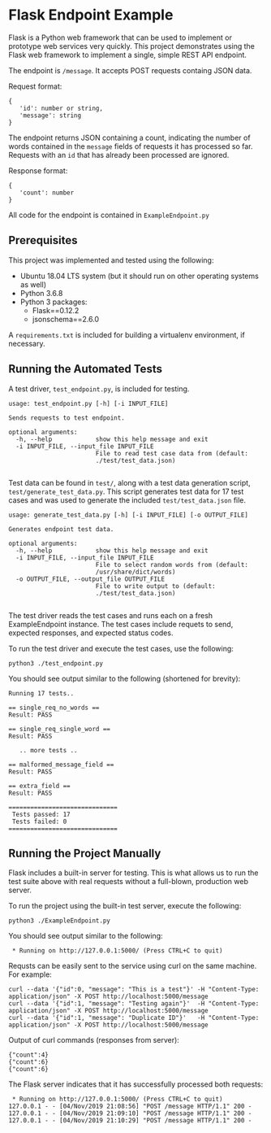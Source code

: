 # Flask Endpoint Example
Flask is a Python web framework that can be used to implement or prototype web services very quickly.
This project demonstrates using the Flask web framework to implement a single, simple REST API endpoint.
 
The endpoint is `/message`. It accepts POST requests containg JSON data.

Request format:
```
{
   'id': number or string,
   'message': string
}
```

The endpoint returns JSON containing a count, indicating the number of words contained in the `message` fields of requests it has processed so far.
Requests with an `id` that has already been processed are ignored.

Response format:
```
{
   'count': number
}
```

All code for the endpoint is contained in `ExampleEndpoint.py`

## Prerequisites
This project was implemented and tested using the following:
* Ubuntu 18.04 LTS system (but it should run on other operating systems as well)
* Python 3.6.8
* Python 3 packages:
   * Flask==0.12.2
   * jsonschema==2.6.0

A `requirements.txt` is included for building a virtualenv environment, if necessary.

## Running the Automated Tests
A test driver, `test_endpoint.py`, is included for testing.
```
usage: test_endpoint.py [-h] [-i INPUT_FILE]

Sends requests to test endpoint.

optional arguments:
  -h, --help            show this help message and exit
  -i INPUT_FILE, --input_file INPUT_FILE
                        File to read test case data from (default:
                        ./test/test_data.json)
                       
```

Test data can be found in `test/`, along with a test data generation script, `test/generate_test_data.py`.
This script generates test data for 17 test cases and was used to generate the included `test/test_data.json` file.

```
usage: generate_test_data.py [-h] [-i INPUT_FILE] [-o OUTPUT_FILE]

Generates endpoint test data.

optional arguments:
  -h, --help            show this help message and exit
  -i INPUT_FILE, --input_file INPUT_FILE
                        File to select random words from (default:
                        /usr/share/dict/words)
  -o OUTPUT_FILE, --output_file OUTPUT_FILE
                        File to write output to (default:
                        ./test/test_data.json)
                       
```

The test driver reads the test cases and runs each on a fresh ExampleEndpoint instance. 
The test cases include requets to send, expected responses, and expected status codes. 

To run the test driver and execute the test cases, use the following:
```
python3 ./test_endpoint.py
```

You should see output similar to the following (shortened for brevity):
```
Running 17 tests..

== single_req_no_words ==
Result: PASS

== single_req_single_word ==
Result: PASS

   .. more tests ..

== malformed_message_field ==
Result: PASS

== extra_field ==
Result: PASS

==============================
 Tests passed: 17
 Tests failed: 0
==============================
```

## Running the Project Manually
Flask includes a built-in server for testing. This is what allows us to run the test suite above with real requests without a full-blown, production web server.

To run the project using the built-in test server, execute the following:
```
python3 ./ExampleEndpoint.py
```

You should see output similar to the following:
```
 * Running on http://127.0.0.1:5000/ (Press CTRL+C to quit)
```

Requsts can be easily sent to the service using curl on the same machine. For example:
```
curl --data '{"id":0, "message": "This is a test"}' -H "Content-Type: application/json" -X POST http://localhost:5000/message
curl --data '{"id":1, "message": "Testing again"}'  -H "Content-Type: application/json" -X POST http://localhost:5000/message
curl --data '{"id":1, "message": "Duplicate ID"}'   -H "Content-Type: application/json" -X POST http://localhost:5000/message
```

Output of curl commands (responses from server):
```
{"count":4}
{"count":6}
{"count":6}
```

The Flask server indicates that it has successfully processed both requests:
```
 * Running on http://127.0.0.1:5000/ (Press CTRL+C to quit)
127.0.0.1 - - [04/Nov/2019 21:08:56] "POST /message HTTP/1.1" 200 -
127.0.0.1 - - [04/Nov/2019 21:09:10] "POST /message HTTP/1.1" 200 -
127.0.0.1 - - [04/Nov/2019 21:10:29] "POST /message HTTP/1.1" 200 -
```


